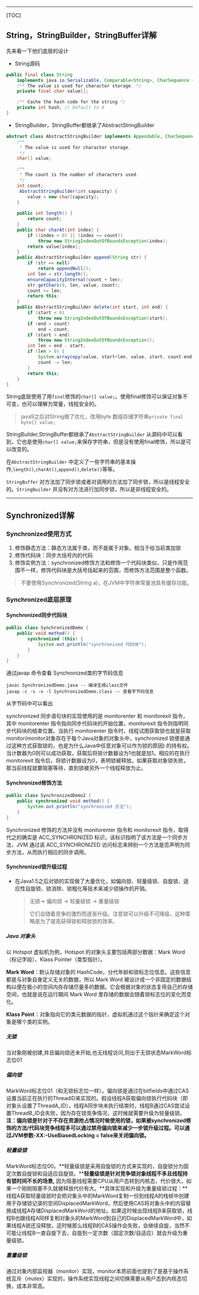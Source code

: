 ------
[TOC]

## String，StringBuilder，StringBuffer详解

先来看一下他们底层的设计

* String源码

```java
public final class String
    implements java.io.Serializable, Comparable<String>, CharSequence {
    /** The value is used for character storage. */
    private final char value[];

    /** Cache the hash code for the string */
    private int hash; // Default to 0
}
```

* StringBuilder，StringBuffer都继承了AbstractStringBuilder

```java
abstract class AbstractStringBuilder implements Appendable, CharSequence {
    /**
     * The value is used for character storage.
     */
    char[] value;

    /**
     * The count is the number of characters used.
     */
    int count;
     AbstractStringBuilder(int capacity) {
        value = new char[capacity];
    }
    
    public int length() {
        return count;
    }
    public char charAt(int index) {
        if ((index < 0) || (index >= count))
            throw new StringIndexOutOfBoundsException(index);
        return value[index];
    }
    public AbstractStringBuilder append(String str) {
        if (str == null)
            return appendNull();
        int len = str.length();
        ensureCapacityInternal(count + len);
        str.getChars(0, len, value, count);
        count += len;
        return this;
    }
    public AbstractStringBuilder delete(int start, int end) {
        if (start < 0)
            throw new StringIndexOutOfBoundsException(start);
        if (end > count)
            end = count;
        if (start > end)
            throw new StringIndexOutOfBoundsException();
        int len = end - start;
        if (len > 0) {
            System.arraycopy(value, start+len, value, start, count-end);
            count -= len;
        }
        return this;
    }
}
```

String底层使用了用`final`修饰的`char[] value;`。使用final修饰可以保证对象不可变，也可以理解为常量，线程安全的。

> java9之后对String做了优化，改用byte 数组存储字符串`private final byte[] value;`

StringBuilder,StringBuffer都继承了`AbstractStringBuilder` 从源码中可以看到，它也是使用`char[] value;`来保存字符串，但是没有使用final修饰，所以是可以改变的。

在`AbstractStringBuilder` 中定义了一些字符串的基本操作,`length()`,`charAt()`,`append()`,`delete()`等等。

`StringBuffer` 对方法加了同步锁或者对调用的方法加了同步锁，所以是线程安全的。`StringBuilder` 并没有对方法进行加同步锁，所以是非线程安全的。

------

## Synchronized详解

### Synchronized使用方式

1. 修饰静态方法：静态方法属于类，而不是属于对象。相当于给当前类加锁
2. 修饰代码块：同步大括号内的代码
3. 修饰实例方法：synchronized修饰方法和修饰一个代码块类似，只是作用范围不一样，修饰代码块是大括号括起来的范围，而修饰方法范围是整个函数。

> 不要使用Synchronized(String a)，在JVM中字符串常量池具有缓存功能。

### Synchronized底层原理

#### Synchronized同步代码块

```java
public class SynchronizedDemo {
    public void method() {
        synchronized (this) {
            System.out.println("synchronized 代码块");
        }
    }
}
```

通过javap 命令查看 Synchronized类的字节码信息

```
javac SynchronizedDemo.java -- 编译生成class文件
javap -c -s -v -l SynchronizedDemo.class -- 查看字节码信息
```


从字节码中可以看出

synchronized 同步语句块的实现使用的是 monitorenter 和 monitorexit 指令，其中 monitorenter 指令指向同步代码块的开始位置，monitorexit 指令则指明同步代码块的结束位置。当执行 monitorenter 指令时，线程试图获取锁也就是获取 monitor(monitor对象存在于每个Java对象的对象头中，synchronized 锁便是通过这种方式获取锁的，也是为什么Java中任意对象可以作为锁的原因) 的持有权。当计数器为0则可以成功获取，获取后将锁计数器设为1也就是加1。相应的在执行 monitorexit 指令后，将锁计数器设为0，表明锁被释放。如果获取对象锁失败，那当前线程就要阻塞等待，直到锁被另外一个线程释放为止。

#### Synchronized修饰方法

```java
public class SynchronizedDemo2 {
    public synchronized void method() {
        System.out.println("synchronized 方法");
    }
}
```


Synchronized 修饰的方法并没有 monitorenter 指令和 monitorexit 指令，取得代之的确实是 ACC_SYNCHRONIZED 标识，该标识指明了该方法是一个同步方法，JVM 通过该 ACC_SYNCHRONIZED 访问标志来辨别一个方法是否声明为同步方法，从而执行相应的同步调用。

#### Synchronized锁升级过程

* 在Java1.5之后对锁的实现做了大量优化，如偏向锁、轻量级锁、自旋锁、适应性自旋锁、锁消除、锁粗化等技术来减少锁操作的开销。

  >  无锁-> 偏向锁 -> 轻量级锁 -> 重量级锁
  >
  >  它们会随着竞争的激烈而逐渐升级。注意锁可以升级不可降级，这种策略是为了提高获得锁和释放锁的效率。

##### Java 对象头

以 Hotspot 虚拟机为例，Hotspot 的对象头主要包括两部分数据：Mark Word（标记字段）、Klass Pointer（类型指针）。

**Mark Word**：默认存储对象的 HashCode，分代年龄和锁标志位信息。这些信息都是与对象自身定义无关的数据，所以 Mark Word 被设计成一个非固定的数据结构以便在极小的空间内存存储尽量多的数据。它会根据对象的状态复用自己的存储空间，也就是说在运行期间 Mark Word 里存储的数据会随着锁标志位的变化而变化。

**Klass Point**：对象指向它的类元数据的指针，虚拟机通过这个指针来确定这个对象是哪个类的实例。

##### 无锁

当对象刚被创建,并且偏向锁还未开始,也无线程访问,则出于无锁状态MarkWord标志位01

##### 偏向锁

MarkWord标志位01（和无锁标志位一样）。偏向锁是通过在bitfields中通过CAS设置当前正在执行的ThreadID来实现的。假设线程A获取偏向锁执行代码块（即对象头设置了ThreadA_ID），线程A同步块未执行结束时，线程B通过CAS尝试设置ThreadB_ID会失败，因为存在锁竞争情况，这时候就需要升级为轻量级锁。**注：偏向锁是针对于不存在资源抢占情况时候使用的锁，如果被synchronized修饰的方法/代码块竞争线程多可以通过禁用偏向锁来减少一步锁升级过程。可以通过JVM参数-XX:-UseBiasedLocking = false来关闭偏向锁。**

##### 轻量级锁

MarkWord标志位00。**轻量级锁是采用自旋锁的方式来实现的，自旋锁分为固定次数自旋锁和自适应自旋锁。****轻量级锁是针对竞争锁对象线程不多且线程持有锁时间不长的场景,** 因为阻塞线程需要CPU从用户态转到内核态，代价很大，如果一个刚刚阻塞不久就被释放代价有大。**具体实现和升级为重量级锁过程：**线程A获取轻量级锁时会把对象头中的MarkWord复制一份到线程A的栈帧中创建用于存储锁记录的空间DisplacedMarkWord，然后使用CAS将对象头中的内容替换成线程A存储DisplacedMarkWord的地址。如果这时候出现线程B来获取锁，线程B也跟线程A同样复制对象头的MarkWord到自己的DisplacedMarkWord中，如果线程A锁还没释放，这时候那么线程B的CAS操作会失败，会继续自旋，当然不可能让线程B一直自旋下去，自旋到一定次数（固定次数/自适应）就会升级为重量级锁。

##### 重量级锁

通过对象内部监视器（monitor）实现，monitor本质前面也提到了是基于操作系统互斥（mutex）实现的，操作系统实现线程之间切换需要从用户态到内核态切换，成本非常高。